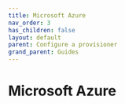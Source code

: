 ```yaml
---
title: Microsoft Azure
nav_order: 3
has_children: false
layout: default
parent: Configure a provisioner
grand_parent: Guides
---
```


# Microsoft Azure